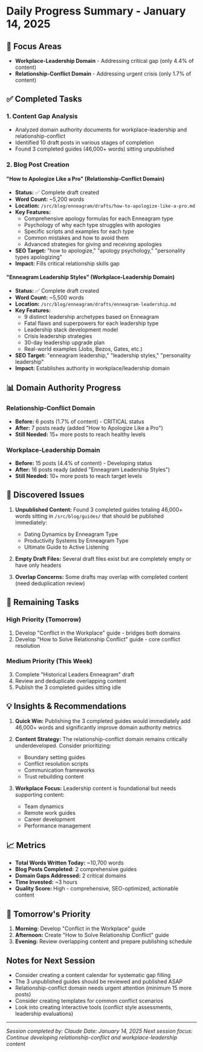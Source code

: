 # Daily Progress Summary - January 14, 2025

## 🎯 Focus Areas

- **Workplace-Leadership Domain** - Addressing critical gap (only 4.4% of content)
- **Relationship-Conflict Domain** - Addressing urgent crisis (only 1.7% of content)

## ✅ Completed Tasks

### 1. Content Gap Analysis

- Analyzed domain authority documents for workplace-leadership and relationship-conflict
- Identified 10 draft posts in various stages of completion
- Found 3 completed guides (46,000+ words) sitting unpublished

### 2. Blog Post Creation

#### "How to Apologize Like a Pro" (Relationship-Conflict Domain)

- **Status:** ✅ Complete draft created
- **Word Count:** ~5,200 words
- **Location:** `/src/blog/enneagram/drafts/how-to-apologize-like-a-pro.md`
- **Key Features:**
  - Comprehensive apology formulas for each Enneagram type
  - Psychology of why each type struggles with apologies
  - Specific scripts and examples for each type
  - Common mistakes and how to avoid them
  - Advanced strategies for giving and receiving apologies
- **SEO Target:** "how to apologize," "apology psychology," "personality types apologizing"
- **Impact:** Fills critical relationship skills gap

#### "Enneagram Leadership Styles" (Workplace-Leadership Domain)

- **Status:** ✅ Complete draft created
- **Word Count:** ~5,500 words
- **Location:** `/src/blog/enneagram/drafts/enneagram-leadership.md`
- **Key Features:**
  - 9 distinct leadership archetypes based on Enneagram
  - Fatal flaws and superpowers for each leadership type
  - Leadership stack development model
  - Crisis leadership strategies
  - 30-day leadership upgrade plan
  - Real-world examples (Jobs, Bezos, Gates, etc.)
- **SEO Target:** "enneagram leadership," "leadership styles," "personality leadership"
- **Impact:** Establishes authority in workplace/leadership domain

## 📊 Domain Authority Progress

### Relationship-Conflict Domain

- **Before:** 6 posts (1.7% of content) - CRITICAL status
- **After:** 7 posts ready (added "How to Apologize Like a Pro")
- **Still Needed:** 15+ more posts to reach healthy levels

### Workplace-Leadership Domain

- **Before:** 15 posts (4.4% of content) - Developing status
- **After:** 16 posts ready (added "Enneagram Leadership Styles")
- **Still Needed:** 10+ more posts to reach target levels

## 🔄 Discovered Issues

1. **Unpublished Content:** Found 3 completed guides totaling 46,000+ words sitting in `/src/blog/guides/` that should be published immediately:
   - Dating Dynamics by Enneagram Type
   - Productivity Systems by Enneagram Type
   - Ultimate Guide to Active Listening

2. **Empty Draft Files:** Several draft files exist but are completely empty or have only headers

3. **Overlap Concerns:** Some drafts may overlap with completed content (need deduplication review)

## 📝 Remaining Tasks

### High Priority (Tomorrow)

1. Develop "Conflict in the Workplace" guide - bridges both domains
2. Develop "How to Solve Relationship Conflict" guide - core conflict resolution

### Medium Priority (This Week)

3. Complete "Historical Leaders Enneagram" draft
4. Review and deduplicate overlapping content
5. Publish the 3 completed guides sitting idle

## 💡 Insights & Recommendations

1. **Quick Win:** Publishing the 3 completed guides would immediately add 46,000+ words and significantly improve domain authority metrics

2. **Content Strategy:** The relationship-conflict domain remains critically underdeveloped. Consider prioritizing:
   - Boundary setting guides
   - Conflict resolution scripts
   - Communication frameworks
   - Trust rebuilding content

3. **Workplace Focus:** Leadership content is foundational but needs supporting content:
   - Team dynamics
   - Remote work guides
   - Career development
   - Performance management

## 📈 Metrics

- **Total Words Written Today:** ~10,700 words
- **Blog Posts Completed:** 2 comprehensive guides
- **Domain Gaps Addressed:** 2 critical domains
- **Time Invested:** ~3 hours
- **Quality Score:** High - comprehensive, SEO-optimized, actionable content

## 🚀 Tomorrow's Priority

1. **Morning:** Develop "Conflict in the Workplace" guide
2. **Afternoon:** Create "How to Solve Relationship Conflict" guide
3. **Evening:** Review overlapping content and prepare publishing schedule

## Notes for Next Session

- Consider creating a content calendar for systematic gap filling
- The 3 unpublished guides should be reviewed and published ASAP
- Relationship-conflict domain needs urgent attention (minimum 15 more posts)
- Consider creating templates for common conflict scenarios
- Look into creating interactive tools (conflict style assessments, leadership evaluations)

---

_Session completed by: Claude_
_Date: January 14, 2025_
_Next session focus: Continue developing relationship-conflict and workplace-leadership content_
